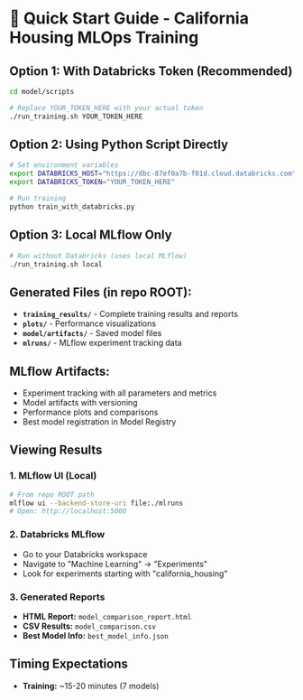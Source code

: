 # 🚀 Quick Start Guide - California Housing MLOps Training

## Option 1: With Databricks Token (Recommended)
```bash
cd model/scripts

# Replace YOUR_TOKEN_HERE with your actual token
./run_training.sh YOUR_TOKEN_HERE
```

## Option 2: Using Python Script Directly
```bash
# Set environment variables
export DATABRICKS_HOST="https://dbc-87ef0a7b-f01d.cloud.databricks.com"
export DATABRICKS_TOKEN="YOUR_TOKEN_HERE"

# Run training
python train_with_databricks.py
```

## Option 3: Local MLflow Only
```bash
# Run without Databricks (uses local MLflow)
./run_training.sh local
```

## Generated Files (in repo ROOT):
- **`training_results/`** - Complete training results and reports
- **`plots/`** - Performance visualizations 
- **`model/artifacts/`** - Saved model files
- **`mlruns/`** - MLflow experiment tracking data

## MLflow Artifacts:
- Experiment tracking with all parameters and metrics
- Model artifacts with versioning
- Performance plots and comparisons
- Best model registration in Model Registry

## Viewing Results

### 1. MLflow UI (Local)
```bash
# From repo ROOT path
mlflow ui --backend-store-uri file:./mlruns
# Open: http://localhost:5000
```

### 2. Databricks MLflow
- Go to your Databricks workspace
- Navigate to "Machine Learning" -> "Experiments"
- Look for experiments starting with "california_housing"

### 3. Generated Reports
- **HTML Report:** `model_comparison_report.html`
- **CSV Results:** `model_comparison.csv`
- **Best Model Info:** `best_model_info.json`

## Timing Expectations
- **Training:** ~15-20 minutes (7 models)